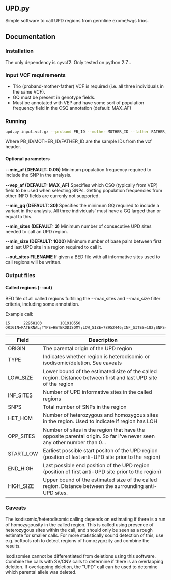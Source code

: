 ## UPD.py

Simple software to call UPD regions from germline exome/wgs trios.

## Documentation

### Installation

The only dependency is cyvcf2. Only tested on python 2.7...


### Input VCF requirements

* Trio (proband-mother-father) VCF is required (i.e. all three individuals in the same VCF).
* GQ must be present in genotype fields.
* Must be annotated with VEP and have some sort of population frequency field in the CSQ annotation (default: MAX_AF)


### Running

```bash
upd.py input.vcf.gz --proband PB_ID --mother MOTHER_ID --father FATHER_ID --out upd_regions.bed
```

Where PB_ID/MOTHER_ID/FATHER_ID are the sample IDs from the vcf header.

#### Optional parameters
**--min_af (DEFAULT: 0.05)**
Minimum population frequency required to include the SNP in the analysis.

**--vep_af (DEFAULT: MAX_AF)**
Specifies which CSQ (typically from VEP) field to be used when selecting SNPs. Getting population frequencies from other INFO fields are currenly not supported.

**--min_gq (DEFAULT: 30)**
Specifies the minimum GQ required to include a variant in the analysis. All three individuals' must have a GQ larged than or equal to this.

**--min_sites (DEFAULT: 3)**
Minimum number of consecutive UPD sites needed to call an UPD region.

**--min_size (DEFAULT: 1000)**
Minimum number of base pairs between first and last UPD site in a region required to call it.

**--out_sites FILENAME**
If given a BED file with all informative sites used to call regions will be written.


### Output files

#### Called regions (--out)
BED file of all called regions fulfilling the --max_sites and --max_size filter criteria, including some annotation.

Example call:
```
15      22958103        101910550       ORIGIN=PATERNAL;TYPE=HETERODISOMY;LOW_SIZE=78952446;INF_SITES=182;SNPS=2896;HET_HOM=1275/1440;OPP_SITES=0;START_LOW=20170150;END_HIGH=102516492;HIGH_SIZE=82346342
```

Field | Description
----- | -----------
ORIGIN | The parental origin of the UPD region
TYPE | Indicates whether region is heterodisomic or isodisomic/deletion. See caveats
LOW_SIZE | Lower bound of the estimated size of the called region. Distance between first and last UPD site of the region
INF_SITES | Number of UPD informative sites in the called regions
SNPS | Total number of SNPs in the region
HET_HOM | Number of heterozygous and homozygous sites in the region. Used to indicate if region has LOH
OPP_SITES | Number of sites in the region that have the opposite parental origin. So far I've never seen any other number than 0...
START_LOW | Earliest possible start positon of the UPD region (position of last anti-UPD site prior to the region)
END_HIGH | Last possible end position of the UPD region (position of first anti-UPD site prior to the region)
HIGH_SIZE | Upper bound of the estimated size of the called region. Distance between the surrounding anti-UPD sites.

### Caveats
The isodisomic/heterodisomic calling depends on estimating if there is a run of homozygousity in the called region. This is called using presence of heterozygous sites within the call, and should only be seen as a rough estimate for smaller calls. For more statistically sound detection of this, use e.g. bcftools roh to detect regions of homozygozity and combine the results.

Isodisomies cannot be differentiated from deletions using this software. Combine the calls with SV/CNV calls to determine if there is an overlapping deletion. If overlapping deletion, the "UPD" call can be used to detemine which parental allele was deleted.




